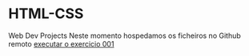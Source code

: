 # HTML-CSS
 Web Dev Projects
 Neste momento hospedamos os ficheiros no Github remoto
<a href="https://miltontchambule.github.io/HTML-CSS/EXERCICIOS/EX.001%20-%20Ola%20Mundo/"> executar o exercicio 001<a>